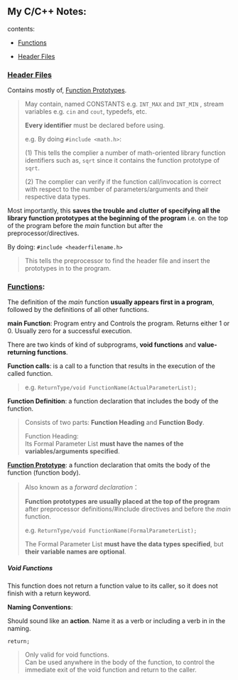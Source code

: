 ## My C/C++ Notes:

contents:

- [Functions](https://github.com/Bubblemelon/C-Shells/blob/master/Misc/Notes/README.md#functions)  

- [Header Files](https://github.com/Bubblemelon/C-Shells/blob/master/Misc/Notes/README.md#functions#header-files)  

### [Header Files](https://github.com/Bubblemelon/C-Shells/blob/master/Misc/Notes/README.md#functions#header-files)  

Contains mostly of, [Function Prototypes](https://github.com/Bubblemelon/C-Shells/blob/master/Misc/Notes/README.md#functions-proto).  

> May contain, named CONSTANTS e.g. `INT_MAX` and `INT_MIN` , stream variables e.g. `cin` and `cout`, typedefs, etc.  
>
> **Every identifier** must be declared before using.
>
> e.g. By doing `#include <math.h>`:  
>
> (1) This tells the complier a number of math-oriented library function identifiers such as, `sqrt` since it contains the function prototype of `sqrt`.
>
> (2) The complier can verify if the function call/invocation is correct with respect to the number of parameters/arguments and their respective data types.  

Most importantly, this **saves the trouble and clutter of specifying all the library function prototypes at the beginning of the program** i.e. on the top of the program before the _main_ function but after the preprocessor/directives.

By doing:
`#include <headerfilename.h>`  
> This tells the preprocessor to find the header file and insert the prototypes in to the program.   


### [Functions](https://github.com/Bubblemelon/C-Shells/blob/master/Misc/Notes/README.md#functions):  

The definition of the _main_ function **usually appears first in a program**, followed by the definitions of all other functions.

**main Function**: Program entry and Controls the program. Returns either 1 or 0. Usually zero for a successful execution.   

There are two kinds of kind of subprograms, **void functions** and **value-returning functions**.

**Function calls**: is a call to a function that results in the execution of the called function.
> e.g. `ReturnType/void FunctionName(ActualParameterList);`  

**Function Definition**: a function declaration that includes the body of the function.  
> Consists of two parts:
> **Function Heading** and **Function Body**.  
>
> Function Heading:  
> Its Formal Parameter List **must have the names of the variables/arguments specified**.

**[Function Prototype](https://github.com/Bubblemelon/C-Shells/blob/master/Misc/Notes/README.md#functions-proto)**: a function declaration that omits the body of the function (function body).
> Also known as a _forward declaration_：
>
> **Function prototypes are usually placed at the top of the program** after preprocessor definitions/#include directives and before the _main_ function.
>   
> e.g. `ReturnType/void FunctionName(FormalParameterList);`  
>
> The Formal Parameter List **must have the data types specified**, but **their variable names are optional**.

##### Void Functions  

This function does not return a function value to its caller, so it does not finish with a return keyword.   

**Naming Conventions**:  

Should sound like an **action**. Name it as a verb or including a verb in in the naming.


`return;`  
> Only valid for void functions.  
> Can be used anywhere in the body of the function, to control the immediate exit of the void function and return to the caller.   
